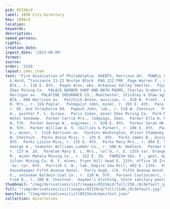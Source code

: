 ```yaml
---
pid: 05156cd
label: 1898 City Directory
key: 1898cd
location: 
keywords: 
description: 
named_persons: 
rights: 
creation_date: 
ingest_date: '2023-08-09'
format: 
source: 
order: '5156'
layout: cmhc_item
text: 'Fire Association of Philadelphia  AGENTS, Harrison AV.  POWELL & SMITH s:  Milner
  & Hurd, “tssczance 21-22 Boston Block  PAG 222 PAR  Page Warren F., mining, 8 Emmet
  Blk., r. 116 E. 8th.  Pagon Alex, wks. Arkansas Valley Smelter.  Paju Matt, miner
  Ibex Mining Co.  PALACE BARBER SHOP AND BATH ROOMS, Charles Grabert propr., 418
  Harrigon av.  PALATINE INSURANCE CO., Manchester, Stickley & Shaw agts., DeMaineville
  Blk., 600 Harrison av.  Palchich Anton, musician, r. 410 W. Front.  Palmer Mollie
  R. Mrs., r. 324 Poplar.  Palmquist John, miner, r. 203 E. 4th.  Palo John, miner,
  r. KE. end Strayhorse Rd.  Papesh John, lab., r. 518 W. Chestnut.  Paradis Dolph
  A., painter F. L. Giroux.  Paris Simon, miner Ibex Mining Co.  Park Mae Miss, waitress
  Hotel Vendome.  Parker Carrie Mrs., lodgings, Ibex.  Parker Ella H. Mrs., r. 407
  W. 7th.  Parker George W., engineer, r. 620 E. 8th.  Parker Sarah HK. Mrs., 7. 317
  W. 5th.  Parker William A. S. (Gillies & Parker), r. 108 E. 4th.  Parker William
  G., miner, r. 1118 Harrison av.  Parkins Washington, driver Champney & Co., r. 204
  W. Chestnut.  Parks Annie Miss, r. 135 E. 4th.  Parks James B., mining, r. 133 E.
  8th.  Parks Lizzie Miss, r. 135 E. 4th.  Parks Mary Mrs., r. 804 E. 5th.  Parmer
  George A., teamster Williams Lumber Co., r. 506 N. Hemlock.  Parmer Richard, pedler,
  r. 127 W. 2d.  Parmlee Mary E. L. Mrs., col’d, r. E. 13th cor. Orange.  Parr Frank
  M., miner Mahala Mining Co., r. 332 E. 3d.  PARRISH S&S. F., genl. mgr. Chrysolite
  Silver Mining Co. N. Y. mines, Fryer Hill head E. 12th, office 16 Iron Bldg., Harrison
  ‘av. cor. 6th.  Parrish S. W., lab. Empire Saw Mill, 402 E. 13th.  Parry E. Mrs.,
  housekeeper Fifth Avenue Hotel.  Parry Hugh, clk. Fifth Avenue Hotel.  Parry Hugh
  E., salesman Baldwin Coal Co., r. 120 W. 5th.  Parsons Caulincourt, r. 308 W. Chestnut.  Parsons
  Fred O., r. 308 W. Chestnut.  Hayden’s Glothing, Store sanitary woolen Underwear '
thumbnail: "/img/derivatives/iiif/images/05156cd/full/250,/0/default.jpg"
full: "/img/derivatives/iiif/images/05156cd/full/1140,/0/default.jpg"
manifest: "/img/derivatives/iiif/05156cd/manifest.json"
collection: directories
---
```

